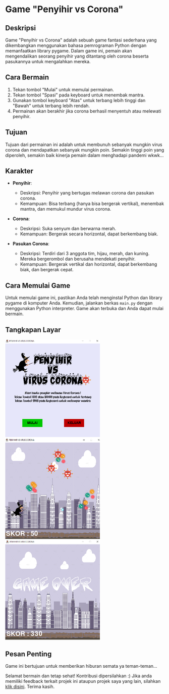 # Game "Penyihir vs Corona"

## Deskripsi

Game "Penyihir vs Corona" adalah sebuah game fantasi sederhana yang dikembangkan menggunakan bahasa pemrograman Python dengan memanfaatkan library pygame. Dalam game ini, pemain akan mengendalikan seorang penyihir yang ditantang oleh corona beserta pasukannya untuk mengalahkan mereka.

## Cara Bermain

1. Tekan tombol "Mulai" untuk memulai permainan.
2. Tekan tombol "Spasi" pada keyboard untuk menembak mantra.
3. Gunakan tombol keyboard "Atas" untuk terbang lebih tinggi dan "Bawah" untuk terbang lebih rendah.
4. Permainan akan berakhir jika corona berhasil menyentuh atau melewati penyihir.

## Tujuan

Tujuan dari permainan ini adalah untuk membunuh sebanyak mungkin virus corona dan mendapatkan sebanyak mungkin poin. Semakin tinggi poin yang diperoleh, semakin baik kinerja pemain dalam menghadapi pandemi wkwk...

## Karakter

- **Penyihir**:
  - Deskripsi: Penyihir yang bertugas melawan corona dan pasukan corona.
  - Kemampuan: Bisa terbang (hanya bisa bergerak vertikal), menembak mantra, dan memukul mundur virus corona.

- **Corona**:
  - Deskripsi: Suka senyum dan berwarna merah.
  - Kemampuan: Bergerak secara horizontal, dapat berkembang biak.

- **Pasukan Corona**:
  - Deskripsi: Terdiri dari 3 anggota tim, hijau, merah, dan kuning. Mereka bergerombol dan berusaha mendekati penyihir.
  - Kemampuan: Bergerak vertikal dan horizontal, dapat berkembang biak, dan bergerak cepat.

## Cara Memulai Game

Untuk memulai game ini, pastikan Anda telah menginstal Python dan library pygame di komputer Anda. Kemudian, jalankan berkas `main.py` dengan menggunakan Python interpreter. Game akan terbuka dan Anda dapat mulai bermain.

## Tangkapan Layar

<img src="images/storyboard.png" alt="Utama" width="300"/>

<img src="images/play.png" alt="Main" width="300"/>

<img src="images/gameover.png" alt="Akhir" width="300"/>

## Pesan Penting

Game ini bertujuan untuk memberikan hiburan semata ya teman-teman...

Selamat bermain dan tetap sehat! Kontribusi dipersilahkan :) Jika anda memiliki feedback terkait projek ini ataupun projek saya yang lain, silahkan [klik disini](https://forms.gle/9wCLAopVYYbjpsB87). Terima kasih.

